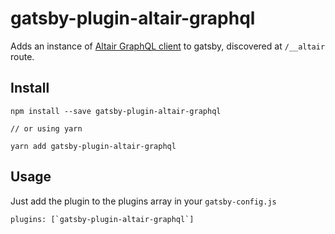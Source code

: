 # gatsby-plugin-altair-graphql

Adds an instance of [Altair GraphQL client](https://altairgraphql.dev/) to gatsby, discovered at `/__altair` route.

## Install

```
npm install --save gatsby-plugin-altair-graphql

// or using yarn

yarn add gatsby-plugin-altair-graphql
```

## Usage

Just add the plugin to the plugins array in your `gatsby-config.js`

```
plugins: [`gatsby-plugin-altair-graphql`]
```